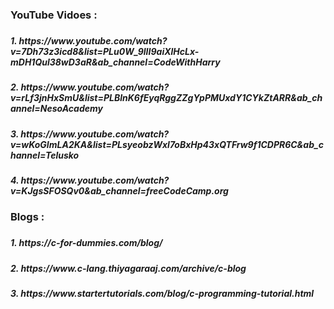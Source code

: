 <h3> YouTube Vidoes :<h3>
<h5>1.  https://www.youtube.com/watch?v=7Dh73z3icd8&list=PLu0W_9lII9aiXlHcLx-mDH1Qul38wD3aR&ab_channel=CodeWithHarry<h5>
<h5>2.  https://www.youtube.com/watch?v=rLf3jnHxSmU&list=PLBlnK6fEyqRggZZgYpPMUxdY1CYkZtARR&ab_channel=NesoAcademy <h5>
<h5>3.  https://www.youtube.com/watch?v=wKoGImLA2KA&list=PLsyeobzWxl7oBxHp43xQTFrw9f1CDPR6C&ab_channel=Telusko <h5>
<h5>4.  https://www.youtube.com/watch?v=KJgsSFOSQv0&ab_channel=freeCodeCamp.org <h5>
  
<h3> Blogs : <h3>
<h5>1. https://c-for-dummies.com/blog/ <h5>
<h5>2. https://www.c-lang.thiyagaraaj.com/archive/c-blog <h5>
<h5>3. https://www.startertutorials.com/blog/c-programming-tutorial.html <h5>
  
